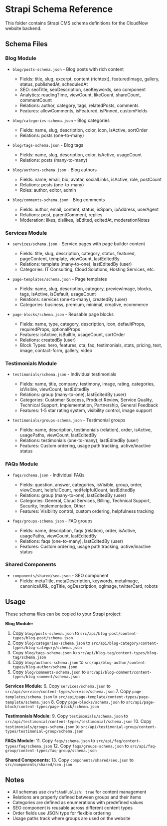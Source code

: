 # Strapi Schema Reference

This folder contains Strapi CMS schema definitions for the CloudNow website backend.

## Schema Files

### Blog Module
- `blog/posts-schema.json` - Blog posts with rich content
  - Fields: title, slug, excerpt, content (richtext), featuredImage, gallery, status, publishedAt, scheduledAt
  - SEO: seoTitle, seoDescription, seoKeywords, seo component
  - Analytics: readingTime, viewCount, likeCount, shareCount, commentCount
  - Relations: author, category, tags, relatedPosts, comments
  - Features: allowComments, isFeatured, isPinned, customFields

- `blog/categories-schema.json` - Blog categories
  - Fields: name, slug, description, color, icon, isActive, sortOrder
  - Relations: posts (one-to-many)

- `blog/tags-schema.json` - Blog tags
  - Fields: name, slug, description, color, isActive, usageCount
  - Relations: posts (many-to-many)

- `blog/authors-schema.json` - Blog authors
  - Fields: name, email, bio, avatar, socialLinks, isActive, role, postCount
  - Relations: posts (one-to-many)
  - Roles: author, editor, admin

- `blog/comments-schema.json` - Blog comments
  - Fields: author, email, content, status, isSpam, ipAddress, userAgent
  - Relations: post, parentComment, replies
  - Moderation: likes, dislikes, isEdited, editedAt, moderationNotes

### Services Module
- `services/schema.json` - Service pages with page builder content
  - Fields: title, slug, description, category, status, featured, pageContent, template, viewCount, lastEditedBy
  - Relations: template (many-to-one), lastEditedBy (user)
  - Categories: IT Consulting, Cloud Solutions, Hosting Services, etc.

- `page-templates/schema.json` - Page templates
  - Fields: name, slug, description, category, previewImage, blocks, tags, isActive, isDefault, usageCount
  - Relations: services (one-to-many), createdBy (user)
  - Categories: business, premium, minimal, creative, ecommerce

- `page-blocks/schema.json` - Reusable page blocks
  - Fields: name, type, category, description, icon, defaultProps, requiredProps, optionalProps
  - Features: isActive, isBuiltIn, usageCount, sortOrder
  - Relations: createdBy (user)
  - Block Types: hero, features, cta, faq, testimonials, stats, pricing, text, image, contact-form, gallery, video

### Testimonials Module
- `testimonials/schema.json` - Individual testimonials
  - Fields: name, title, company, testimony, image, rating, categories, isVisible, viewCount, lastEditedBy
  - Relations: group (many-to-one), lastEditedBy (user)
  - Categories: Customer Success, Product Review, Service Quality, Technical Support, Implementation, Partnership, General Feedback
  - Features: 1-5 star rating system, visibility control, image support

- `testimonials/groups-schema.json` - Testimonial groups
  - Fields: name, description, testimonials (relation), order, isActive, usagePaths, viewCount, lastEditedBy
  - Relations: testimonials (one-to-many), lastEditedBy (user)
  - Features: Custom ordering, usage path tracking, active/inactive status

### FAQs Module
- `faqs/schema.json` - Individual FAQs
  - Fields: question, answer, categories, isVisible, group, order, viewCount, helpfulCount, notHelpfulCount, lastEditedBy
  - Relations: group (many-to-one), lastEditedBy (user)
  - Categories: General, Cloud Services, Billing, Technical Support, Security, Implementation, Other
  - Features: Visibility control, custom ordering, helpfulness tracking

- `faqs/groups-schema.json` - FAQ groups
  - Fields: name, description, faqs (relation), order, isActive, usagePaths, viewCount, lastEditedBy
  - Relations: faqs (one-to-many), lastEditedBy (user)
  - Features: Custom ordering, usage path tracking, active/inactive status

### Shared Components
- `components/shared/seo.json` - SEO component
  - Fields: metaTitle, metaDescription, keywords, metaImage, canonicalURL, ogTitle, ogDescription, ogImage, twitterCard, robots

## Usage

These schema files can be copied to your Strapi project:

**Blog Module:**
1. Copy `blog/posts-schema.json` to `src/api/blog-post/content-types/blog-post/schema.json`
2. Copy `blog/categories-schema.json` to `src/api/blog-category/content-types/blog-category/schema.json`
3. Copy `blog/tags-schema.json` to `src/api/blog-tag/content-types/blog-tag/schema.json`
4. Copy `blog/authors-schema.json` to `src/api/blog-author/content-types/blog-author/schema.json`
5. Copy `blog/comments-schema.json` to `src/api/blog-comment/content-types/blog-comment/schema.json`

**Services Module:**
6. Copy `services/schema.json` to `src/api/service/content-types/service/schema.json`
7. Copy `page-templates/schema.json` to `src/api/page-template/content-types/page-template/schema.json`
8. Copy `page-blocks/schema.json` to `src/api/page-block/content-types/page-block/schema.json`

**Testimonials Module:**
9. Copy `testimonials/schema.json` to `src/api/testimonial/content-types/testimonial/schema.json`
10. Copy `testimonials/groups-schema.json` to `src/api/testimonial-group/content-types/testimonial-group/schema.json`

**FAQs Module:**
11. Copy `faqs/schema.json` to `src/api/faq/content-types/faq/schema.json`
12. Copy `faqs/groups-schema.json` to `src/api/faq-group/content-types/faq-group/schema.json`

**Shared Components:**
13. Copy `components/shared/seo.json` to `src/components/shared/seo.json`

## Notes

- All schemas use `draftAndPublish: true` for content management
- Relations are properly defined between groups and their items
- Categories are defined as enumerations with predefined values
- SEO component is reusable across different content types
- Order fields use JSON type for flexible ordering
- Usage paths track where groups are used on the website

